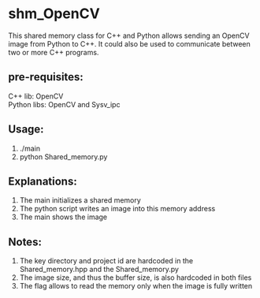 # shm_OpenCV
This shared memory class for C++ and Python allows sending an OpenCV image from Python to C++.
It could also be used to communicate between two or more C++ programs.

## pre-requisites:
C++ lib: OpenCV <br/>
Python libs: OpenCV and Sysv_ipc

## Usage:
1. ./main
2. python Shared_memory.py

## Explanations:
1. The main initializes a shared memory
2. The python script writes an image into this memory address
3. The main shows the image

## Notes:
1. The key directory and project id are hardcoded in the Shared_memory.hpp and the Shared_memory.py
2. The image size, and thus the buffer size, is also hardcoded in both files
3. The flag allows to read the memory only when the image is fully written

